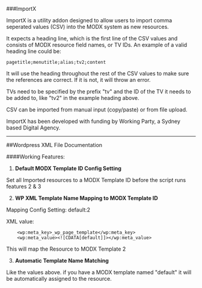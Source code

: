 ###ImportX

ImportX is a utility addon designed to allow users
to import comma seperated values (CSV) into the MODX
system as new resources.

It expects a heading line, which is the first line of
the CSV values and consists of MODX resource field
names, or TV IDs. An example of a valid heading line
could be:

    pagetitle;menutitle;alias;tv2;content

It will use the heading throughout the rest of the CSV
values to make sure the references are correct. If it
is not, it will throw an error.

TVs need to be specified by the prefix "tv" and the ID
of the TV it needs to be added to, like "tv2" in the
example heading above.

CSV can be imported from manual input (copy/paste) or
from file upload.

ImportX has been developed with funding by Working Party,
a Sydney based Digital Agency.

---

##Wordpress XML File Documentation

####Working Features:

1. **Default MODX Template ID Config Setting**

 Set all Imported resources to a MODX Template ID before the script runs features 2 & 3

2. **WP XML Template Name Mapping to MODX Template ID**

 Mapping Config Setting: default:2

 XML value: 
```
    <wp:meta_key>_wp_page_template</wp:meta_key>
    <wp:meta_value><![CDATA[default]]></wp:meta_value>
```

 This will map the Resource to MODX Template 2

3. **Automatic Template Name Matching**

 Like the values above. if you have a MODX template named "default" it will be automatically assigned to the resource.

